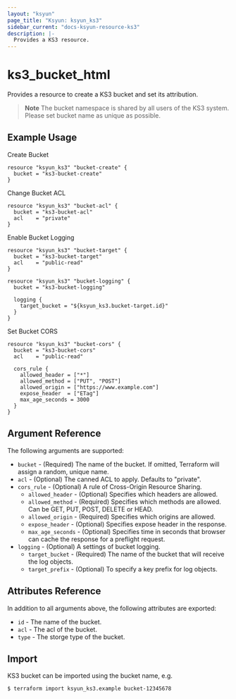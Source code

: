```yaml
---
layout: "ksyun"
page_title: "Ksyun: ksyun_ks3"
sidebar_current: "docs-ksyun-resource-ks3"
description: |-
  Provides a KS3 resource.
---
```


# ks3_bucket_html

Provides a resource to create a KS3 bucket and set its attribution.

> **Note**  The bucket namespace is shared by all users of the KS3 system. Please set bucket name as unique as possible.

## Example Usage

Create Bucket
```hcl
resource "ksyun_ks3" "bucket-create" {
  bucket = "ks3-bucket-create"
}
```

Change Bucket ACL
```
resource "ksyun_ks3" "bucket-acl" {
  bucket = "ks3-bucket-acl"
  acl    = "private"
}
```

Enable Bucket Logging
```
resource "ksyun_ks3" "bucket-target" {
  bucket = "ks3-bucket-target"
  acl    = "public-read"
}

resource "ksyun_ks3" "bucket-logging" {
  bucket = "ks3-bucket-logging"

  logging {
    target_bucket = "${ksyun_ks3.bucket-target.id}"
  }
}
```

Set Bucket CORS
```
resource "ksyun_ks3" "bucket-cors" {
  bucket = "ks3-bucket-cors"
  acl    = "public-read"

  cors_rule {
    allowed_header = ["*"]
    allowed_method = ["PUT", "POST"]
    allowed_origin = ["https://www.example.com"]
    expose_header  = ["ETag"]
    max_age_seconds = 3000
  }
}
```

## Argument Reference

The following arguments are supported:

* `bucket` - (Required) The name of the bucket. If omitted, Terraform will assign a random, unique name.
* `acl` - (Optional) The canned ACL to apply. Defaults to "private".
* `cors_rule` - (Optional) A rule of Cross-Origin Resource Sharing.
    * `allowed_header` - (Optional) Specifies which headers are allowed.
    * `allowed_method` - (Required) Specifies which methods are allowed. Can be GET, PUT, POST, DELETE or HEAD.
    * `allowed_origin` - (Required) Specifies which origins are allowed.
    * `expose_header` - (Optional) Specifies expose header in the response.
    * `max_age_seconds` - (Optional) Specifies time in seconds that browser can cache the response for a preflight request.
* `logging` - (Optional) A settings of bucket logging.
    * `target_bucket` - (Required) The name of the bucket that will receive the log objects.
    * `target_prefix` - (Optional) To specify a key prefix for log objects.

## Attributes Reference

In addition to all arguments above, the following attributes are exported:

* `id` - The name of the bucket.
* `acl` - The acl of the bucket.
* `type` - The storge type of the bucket.

## Import

KS3 bucket can be imported using the bucket name, e.g.

```
$ terraform import ksyun_ks3.example bucket-12345678
```